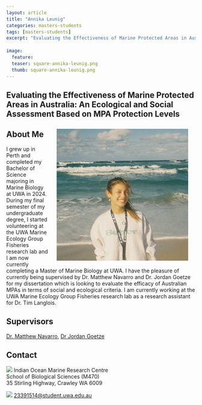 ```yaml
---
layout: article
title: "Annika Leunig"
categories: masters-students
tags: [masters-students]
excerpt: "Evaluating the Effectiveness of Marine Protected Areas in Australia: An Ecological and Social Assessment Based on MPA Protection Levels"

image:
  feature: 
  teaser: square-annika-leunig.png
  thumb: square-annika-leunig.png
---
```

## Evaluating the Effectiveness of Marine Protected Areas in Australia: An Ecological and Social Assessment Based on MPA Protection Levels
<img src='/images/square-annika-leunig.png' align='right' width="350" hspace="20" vspace="10">


## About Me
I grew up in Perth and completed my Bachelor of Science majoring in Marine Biology at UWA in 2024. During my final semester of my undergraduate degree, I started volunteering at the UWA Marine Ecology Group Fisheries research lab and I am now currently completing a Master of Marine Biology at UWA. I have the pleasure of currently being supervised by Dr. Matthew Navarro and Dr. Jordan Goetze for my dissertation which is looking to evaluate the efficacy of Australian MPAs in terms of social and ecological criteria. I am currently working at the UWA Marine Ecology Group Fisheries research lab as a research assistant for Dr. Tim Langlois.
## Supervisors
[Dr. Matthew Navarro](https://marineecology.io//researchers/matthew-navarro/ "Matthew Navarro"), 
[Dr Jordan Goetze](https://staffportal.curtin.edu.au/staff/profile/view/jordan-goetze-f48a9963/ "Jordan Goetze") 


## Contact
<img src='/images/icons/building-regular.svg' width="15px"> Indian Ocean Marine Research Centre <br>
School of Biological Sciences (M470)<br>
35 Stirling Highway, Crawley WA 6009

<img src='/images/icons/envelope-regular.svg' width="15px"> <a href="23391514@student.uwa.edu.au"></a>23391514@student.uwa.edu.au<br>
